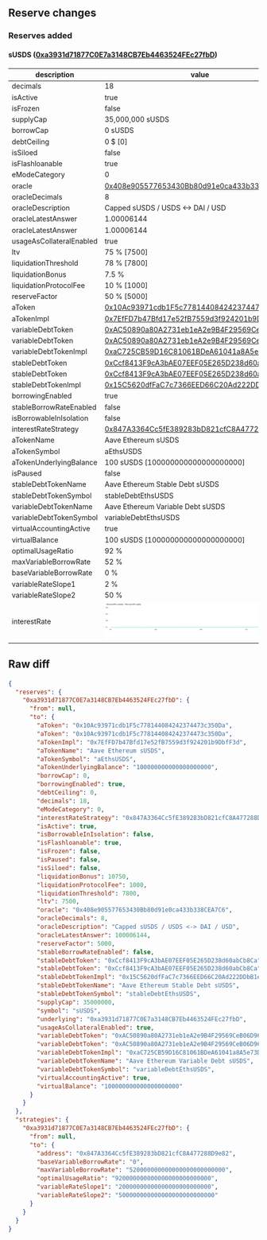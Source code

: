 ## Reserve changes

### Reserves added

#### sUSDS ([0xa3931d71877C0E7a3148CB7Eb4463524FEc27fbD](https://etherscan.io/address/0xa3931d71877C0E7a3148CB7Eb4463524FEc27fbD))

| description | value |
| --- | --- |
| decimals | 18 |
| isActive | true |
| isFrozen | false |
| supplyCap | 35,000,000 sUSDS |
| borrowCap | 0 sUSDS |
| debtCeiling | 0 $ [0] |
| isSiloed | false |
| isFlashloanable | true |
| eModeCategory | 0 |
| oracle | [0x408e905577653430Bb80d91e0ca433b338CEA7C6](https://etherscan.io/address/0x408e905577653430Bb80d91e0ca433b338CEA7C6) |
| oracleDecimals | 8 |
| oracleDescription | Capped sUSDS / USDS <-> DAI / USD |
| oracleLatestAnswer | 1.00006144 |
| oracleLatestAnswer | 1.00006144 |
| usageAsCollateralEnabled | true |
| ltv | 75 % [7500] |
| liquidationThreshold | 78 % [7800] |
| liquidationBonus | 7.5 % |
| liquidationProtocolFee | 10 % [1000] |
| reserveFactor | 50 % [5000] |
| aToken | [0x10Ac93971cdb1F5c778144084242374473c350Da](https://etherscan.io/address/0x10Ac93971cdb1F5c778144084242374473c350Da) |
| aTokenImpl | [0x7EfFD7b47Bfd17e52fB7559d3f924201b9DbfF3d](https://etherscan.io/address/0x7EfFD7b47Bfd17e52fB7559d3f924201b9DbfF3d) |
| variableDebtToken | [0xAC50890a80A2731eb1eA2e9B4F29569CeB06D960](https://etherscan.io/address/0xAC50890a80A2731eb1eA2e9B4F29569CeB06D960) |
| variableDebtToken | [0xAC50890a80A2731eb1eA2e9B4F29569CeB06D960](https://etherscan.io/address/0xAC50890a80A2731eb1eA2e9B4F29569CeB06D960) |
| variableDebtTokenImpl | [0xaC725CB59D16C81061BDeA61041a8A5e73DA9EC6](https://etherscan.io/address/0xaC725CB59D16C81061BDeA61041a8A5e73DA9EC6) |
| stableDebtToken | [0xCcf8413F9cA3bAE07EEF05E265D238d60abCb8Ca](https://etherscan.io/address/0xCcf8413F9cA3bAE07EEF05E265D238d60abCb8Ca) |
| stableDebtToken | [0xCcf8413F9cA3bAE07EEF05E265D238d60abCb8Ca](https://etherscan.io/address/0xCcf8413F9cA3bAE07EEF05E265D238d60abCb8Ca) |
| stableDebtTokenImpl | [0x15C5620dfFaC7c7366EED66C20Ad222DDbB1eD57](https://etherscan.io/address/0x15C5620dfFaC7c7366EED66C20Ad222DDbB1eD57) |
| borrowingEnabled | true |
| stableBorrowRateEnabled | false |
| isBorrowableInIsolation | false |
| interestRateStrategy | [0x847A3364Cc5fE389283bD821cfC8A477288D9e82](https://etherscan.io/address/0x847A3364Cc5fE389283bD821cfC8A477288D9e82) |
| aTokenName | Aave Ethereum sUSDS |
| aTokenSymbol | aEthsUSDS |
| aTokenUnderlyingBalance | 100 sUSDS [100000000000000000000] |
| isPaused | false |
| stableDebtTokenName | Aave Ethereum Stable Debt sUSDS |
| stableDebtTokenSymbol | stableDebtEthsUSDS |
| variableDebtTokenName | Aave Ethereum Variable Debt sUSDS |
| variableDebtTokenSymbol | variableDebtEthsUSDS |
| virtualAccountingActive | true |
| virtualBalance | 100 sUSDS [100000000000000000000] |
| optimalUsageRatio | 92 % |
| maxVariableBorrowRate | 52 % |
| baseVariableBorrowRate | 0 % |
| variableRateSlope1 | 2 % |
| variableRateSlope2 | 50 % |
| interestRate | ![ir](/.assets/fc7f883d8a739b22ace4c67d3706a29ce94462e8.svg) |


## Raw diff

```json
{
  "reserves": {
    "0xa3931d71877C0E7a3148CB7Eb4463524FEc27fbD": {
      "from": null,
      "to": {
        "aToken": "0x10Ac93971cdb1F5c778144084242374473c350Da",
        "aToken": "0x10Ac93971cdb1F5c778144084242374473c350Da",
        "aTokenImpl": "0x7EfFD7b47Bfd17e52fB7559d3f924201b9DbfF3d",
        "aTokenName": "Aave Ethereum sUSDS",
        "aTokenSymbol": "aEthsUSDS",
        "aTokenUnderlyingBalance": "100000000000000000000",
        "borrowCap": 0,
        "borrowingEnabled": true,
        "debtCeiling": 0,
        "decimals": 18,
        "eModeCategory": 0,
        "interestRateStrategy": "0x847A3364Cc5fE389283bD821cfC8A477288D9e82",
        "isActive": true,
        "isBorrowableInIsolation": false,
        "isFlashloanable": true,
        "isFrozen": false,
        "isPaused": false,
        "isSiloed": false,
        "liquidationBonus": 10750,
        "liquidationProtocolFee": 1000,
        "liquidationThreshold": 7800,
        "ltv": 7500,
        "oracle": "0x408e905577653430Bb80d91e0ca433b338CEA7C6",
        "oracleDecimals": 8,
        "oracleDescription": "Capped sUSDS / USDS <-> DAI / USD",
        "oracleLatestAnswer": 100006144,
        "reserveFactor": 5000,
        "stableBorrowRateEnabled": false,
        "stableDebtToken": "0xCcf8413F9cA3bAE07EEF05E265D238d60abCb8Ca",
        "stableDebtToken": "0xCcf8413F9cA3bAE07EEF05E265D238d60abCb8Ca",
        "stableDebtTokenImpl": "0x15C5620dfFaC7c7366EED66C20Ad222DDbB1eD57",
        "stableDebtTokenName": "Aave Ethereum Stable Debt sUSDS",
        "stableDebtTokenSymbol": "stableDebtEthsUSDS",
        "supplyCap": 35000000,
        "symbol": "sUSDS",
        "underlying": "0xa3931d71877C0E7a3148CB7Eb4463524FEc27fbD",
        "usageAsCollateralEnabled": true,
        "variableDebtToken": "0xAC50890a80A2731eb1eA2e9B4F29569CeB06D960",
        "variableDebtToken": "0xAC50890a80A2731eb1eA2e9B4F29569CeB06D960",
        "variableDebtTokenImpl": "0xaC725CB59D16C81061BDeA61041a8A5e73DA9EC6",
        "variableDebtTokenName": "Aave Ethereum Variable Debt sUSDS",
        "variableDebtTokenSymbol": "variableDebtEthsUSDS",
        "virtualAccountingActive": true,
        "virtualBalance": "100000000000000000000"
      }
    }
  },
  "strategies": {
    "0xa3931d71877C0E7a3148CB7Eb4463524FEc27fbD": {
      "from": null,
      "to": {
        "address": "0x847A3364Cc5fE389283bD821cfC8A477288D9e82",
        "baseVariableBorrowRate": "0",
        "maxVariableBorrowRate": "520000000000000000000000000",
        "optimalUsageRatio": "920000000000000000000000000",
        "variableRateSlope1": "20000000000000000000000000",
        "variableRateSlope2": "500000000000000000000000000"
      }
    }
  }
}
```